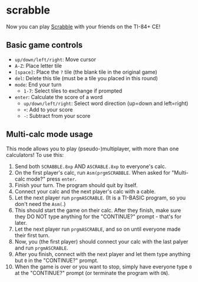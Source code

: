 # scrabble
Now you can play [Scrabble](https://en.wikipedia.org/wiki/Scrabble) with your friends on the TI-84+ CE!

## Basic game controls
- `up/down/left/right`: Move cursor
- `A-Z`: Place letter tile
- `[space]`: Place the `?` tile (the blank tile in the original game)
- `del`: Delete this tile (must be a tile you placed in this round)
- `mode`: End your turn
  - `1-7`: Select tiles to exchange if prompted
- `enter`: Calculate the score of a word
  - `up/down/left/right`: Select word direction (up=down and left=right)
  - `+`: Add to your score
  - `-`: Subtract from your score

## Multi-calc mode usage
This mode allows you to play (pseudo-)multiplayer, with more than one calculators! To use this:
1. Send both `SCRABBLE.8xp` AND `ASCRABLE.8xp` to everyone's calc.
2. On the first player's calc, run `Asm(prgmSCRABBLE`. When asked for "Multi-calc mode?" press `enter`.
3. Finish your turn. The program should quit by itself.
4. Connect your calc and the next player's calc with a cable.
5. Let the next player run `prgmASCRABLE`. (It is a TI-BASIC program, so you don't need the `Asm(`.)
6. This should start the game on their calc. After they finish, make sure they DO NOT type anything for the "CONTINUE?" prompt - that's for later.
7. Let the next player run `prgmASCRABLE`, and so on until everyone made their first turn.
8. Now, you (the first player) should connect your calc with the last palyer and run `prgmASCRABLE`.
9. After you finish, connect with the next player and let them type anything but `0` in the "CONTINUE?" prompt.
10. When the game is over or you want to stop, simply have everyone type `0` at the "CONTINUE?" prompt (or terminate the program with `ON`).
